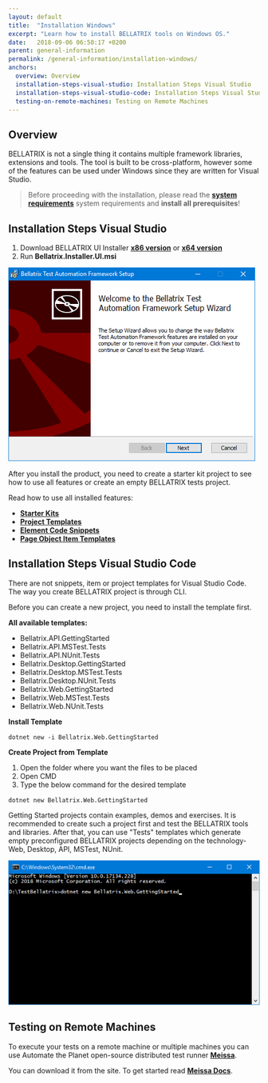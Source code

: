 ```yaml
---
layout: default
title:  "Installation Windows"
excerpt: "Learn how to install BELLATRIX tools on Windows OS."
date:   2018-09-06 06:50:17 +0200
parent: general-information
permalink: /general-information/installation-windows/
anchors:
  overview: Overview
  installation-steps-visual-studio: Installation Steps Visual Studio
  installation-steps-visual-studio-code: Installation Steps Visual Studio Code
  testing-on-remote-machines: Testing on Remote Machines
---
```

Overview
--------
BELLATRIX is not a single thing it contains multiple framework libraries, extensions and tools. The tool is built to be cross-platform, however some of the features can be used under Windows since they are written for Visual Studio.

> Before proceeding with the installation, please read the [**system requirements**](system-requirements.md) system requirements and **install all prerequisites**!

Installation Steps Visual Studio
------------------
1. Download BELLATRIX UI Installer [**x86 version**](installers/Bellatrix.Installer.UI-1.4.0.0-x86.msi) or [**x64 version**](installers/Bellatrix.Installer.UI-1.4.0.0-x64.msi)
2. Run **Bellatrix.Installer.UI.msi**

![BELLATRIX UI Installer](images/bellatrix-ui-installer.png)

After you install the product, you need to create a starter kit project to see how to use all features or create an empty BELLATRIX tests project. 

Read how to use all installed features:

- [**Starter Kits**](how-to-use-starter-kits.md)
- [**Project Templates**](https://docs.bellatrix.solutions/web-automation/templates)
- [**Element Code Snippets**](https://docs.bellatrix.solutions/web-automation/elements-snippets/)
- [**Page Object Item Templates**](https://docs.bellatrix.solutions/web-automation/page-objects/)

Installation Steps Visual Studio Code
-------------------------------------

There are not snippets, item or project templates for Visual Studio Code. The way you create BELLATRIX project is through CLI.

Before you can create a new project, you need to install the template first.

**All available templates:**

- Bellatrix.API.GettingStarted
- Bellatrix.API.MSTest.Tests
- Bellatrix.API.NUnit.Tests
- Bellatrix.Desktop.GettingStarted
- Bellatrix.Desktop.MSTest.Tests
- Bellatrix.Desktop.NUnit.Tests
- Bellatrix.Web.GettingStarted
- Bellatrix.Web.MSTest.Tests
- Bellatrix.Web.NUnit.Tests

**Install Template**

```
dotnet new -i Bellatrix.Web.GettingStarted
```

**Create Project from Template**
1. Open the folder where you want the files to be placed
2. Open CMD
3. Type the below command for the desired template

```
dotnet new Bellatrix.Web.GettingStarted
```

Getting Started projects contain examples, demos and exercises. It is recommended to create such a project first and test the BELLATRIX tools and libraries. After that, you can use "Tests" templates which generate empty preconfigured BELLATRIX projects depending on the technology- Web, Desktop, API, MSTest, NUnit.

![Create Getting Started CLI](images/create-getting-started-console.png)

Testing on Remote Machines
--------------------------
To execute your tests on a remote machine or multiple machines you can use Automate the Planet open-source distributed test runner [**Meissa**](https://meissarunner.com).

You can download it from the site. To get started read [**Meissa Docs**](http://docs.meissarunner.com/).
